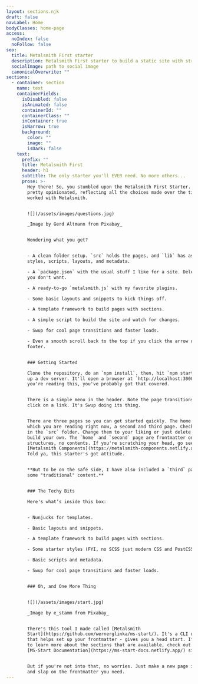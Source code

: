 ```yaml
---
layout: sections.njk
draft: false
navLabel: Home
bodyClasses: home-page
access:
  noIndex: false
  noFollow: false
seo:
  title: Metalsmith First starter
  description: Metalsmith First starter to build a static site with structured content
  socialImage: path to social image
  canonicalOverwrite: ""
sections:
  - container: section
    name: text
    containerFields:
      isDisabled: false
      isAnimated: false
      containerId: ""
      containerClass: ""
      inContainer: true
      isNarrow: true
      background:
        color: ""
        image: ""
        isDark: false
    text:
      prefix: ""
      title: Metalsmith First
      header: h1
      subtitle: The only starter you'll EVER need. No more others...
      prose: >-
        Hey there! So, you stumbled upon the Metalsmith First Starter. It is
        pretty opinionated, reflecting all the choices made over the time I've
        worked with Metalsmith. 


        ![](/assets/images/questions.jpg)

        _Image by Gerd Altmann from Pixabay_


        Wondering what you get?


        - A clean folder setup. `src` holds the pages, and `lib` has assets,
        styles, scripts, layouts, and metadata.

        - A `package.json` with the usual stuff I like for a site. Delete what
        you don't want.

        - A ready-to-go `metalsmith.js` with my favorite plugins.

        - Some basic layouts and snippets to kick things off.

        - A template framework to build pages with sections.

        - A simple script to build the site and watch for changes.

        - Swup for cool page transitions and faster loads.

        - Even a smooth scroll back to the top if you click the arrow up in the
        footer.


        ### Getting Started

        Clone the repository, do an `npm install`, then, hit `npm start` to fire
        up a dev server. It'll open a browser at `http://localhost:3000`. If
        you're reading this, you've probably got that covered.


        There is a simple menu in the header. Note the page transitions when you
        click on a link. It's Swup doing its thing.


        There are three pages so you can get started quickly. The home page,
        which you are reading right now, a second and third page. Check them out
        in the `src` folder. Change them to your liking or just delete them and
        build your own. The `home` and `second` page are frontmatter only
        structures, no contents. If you're scratching your head, go see
        [Metalsmith Components](https://metalsmith-components.netlify.app/).
        Told ya, this starter's got attitude.


        **But to be on the safe side, I have also included a `third` page with
        some "traditional" content.**


        ### The Techy Bits

        Here's what’s inside this box:


        - Nunjucks for templates.

        - Basic layouts and snippets.

        - A template framework to build pages with sections.

        - Some starter styles (FYI, no SCSS just modern CSS and PostCSS.)

        - Basic scripts and metadata.

        - Swup for cool page transitions and faster loads.


        ### Oh, and One More Thing


        ![](/assets/images/start.jpg)

        _Image by e_stamm from Pixabay_


        There's this tool I made called [Metalsmith
        Start](https://github.com/wernerglinka/ms-start/). It's a CLI utility
        that helps set up your frontmatter - gives you a head start. If you want
        to learn more about the sections that are available, check out the
        [MS-Start Documentation](https://ms-start-docs.netlify.app/) site.


        But if you're not into that, no worries. Just make a new page in `src`
        and slap on the frontmatter you need.
---
```

